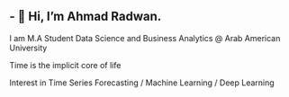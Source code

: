 <h2>- 👋 Hi, I’m Ahmad Radwan. </h2>


I am  M.A Student  Data Science and Business Analytics @ Arab American University 


Time is the implicit core of life


Interest in Time Series Forecasting / Machine Learning / Deep Learning 
